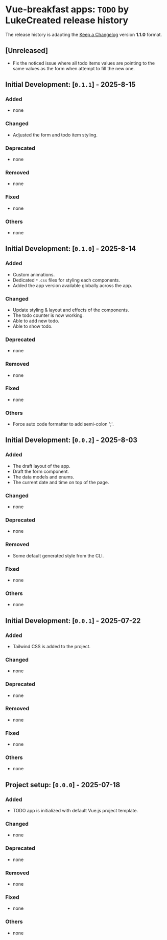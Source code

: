 # Vue-breakfast apps: `TODO` by LukeCreated release history

The release history is adapting the [Keep a Changelog](https://keepachangelog.com/en/1.1.0/) version **1.1.0** format.

## [Unreleased]

- Fix the noticed issue where all todo items values are pointing to the same values as the form when attempt to fill the new one.

## Initial Development: [`0.1.1`] - 2025-8-15

### Added

- none

### Changed

- Adjusted the form and todo item styling.

### Deprecated

- none

### Removed

- none

### Fixed

- none

### Others

- none

## Initial Development: [`0.1.0`] - 2025-8-14

### Added

- Custom animations.
- Dedicated `*.css` files for styling each components.
- Added the app version available globally across the app.

### Changed

- Update styling & layout and effects of the components.
- The todo counter is now working.
- Able to add new todo.
- Able to show todo.

### Deprecated

- none

### Removed

- none

### Fixed

- none

### Others

- Force auto code formatter to add semi-colon ';'.

## Initial Development: [`0.0.2`] - 2025-8-03

### Added

- The draft layout of the app.
- Draft the form component.
- The data models and enums.
- The current date and time on top of the page.

### Changed

- none

### Deprecated

- none

### Removed

- Some default generated style from the CLI.

### Fixed

- none

### Others

- none

## Initial Development: [`0.0.1`] - 2025-07-22

### Added

- Tailwind CSS is added to the project.

### Changed

- none

### Deprecated

- none

### Removed

- none

### Fixed

- none

### Others

- none

## Project setup: [`0.0.0`] - 2025-07-18

### Added

- TODO app is initialized with default Vue.js project template.

### Changed

- none

### Deprecated

- none

### Removed

- none

### Fixed

- none

### Others

- none
